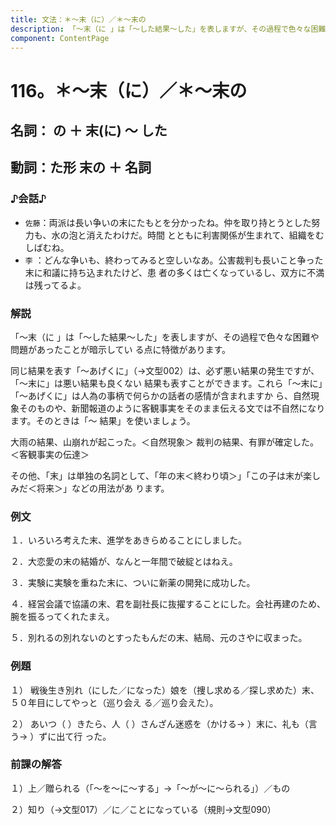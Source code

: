 ```yaml
---
title: 文法：＊～末（に）／＊～末の
description: 「～末（に 」は「～した結果～した」を表しますが、その過程で色々な困難や問題があったことが暗示してい る点に特徴があります。
component: ContentPage
---
```



# 116。＊～末（に）／＊～末の
## 名詞： の ＋ 末(に) ～ した

## 動詞：た形 末の ＋ 名詞

### ♪会話♪
- `佐藤`：両派は長い争いの末にたもとを分かったね。仲を取り持とうとした努力も、水の泡と消えたわけだ。時間 とともに利害関係が生まれて、組織をむしばむね。
- `李` ：どんな争いも、終わってみると空しいなあ。公害裁判も長いこと争った末に和議に持ち込まれたけど、患 者の多くは亡くなっているし、双方に不満は残ってるよ。

### 解説
「～末（に 」は「～した結果～した」を表しますが、その過程で色々な困難や問題があったことが暗示してい る点に特徴があります。

同じ結果を表す「～あげくに」（→文型002）は、必ず悪い結果の発生ですが、「～末に」は悪い結果も良くない 結果も表すことができます。これら「～末に」「～あげくに」は人為の事柄で何らかの話者の感情が含まれますか ら、自然現象そのものや、新聞報道のように客観事実をそのまま伝える文では不自然になります。そのときは「～ 結果」を使いましょう。

大雨の結果、山崩れが起こった。＜自然現象＞ 裁判の結果、有罪が確定した。 ＜客観事実の伝達＞

その他、「末」は単独の名詞として、「年の末＜終わり頃＞」「この子は末が楽しみだ＜将来＞」などの用法があ ります。
### 例文
１．いろいろ考えた末、進学をあきらめることにしました。

２．大恋愛の末の結婚が、なんと一年間で破綻とはねえ。

３．実験に実験を重ねた末に、ついに新薬の開発に成功した。

４．経営会議で協議の末、君を副社長に抜擢することにした。会社再建のため、腕を振るってくれたまえ。

５．別れるの別れないのとすったもんだの末、結局、元のさやに収まった。
### 例題
１） 戦後生き別れ（にした／になった）娘を（捜し求める／探し求めた）末、５０年目にしてやっと（巡り会え る／巡り会えた）。

２） あいつ（ ）きたら、人（ ）さんざん迷惑を（かける→ ）末に、礼も（言う→ ）ずに出て行 った。
### 前課の解答
１）上／贈られる（「～を～に～する」→「～が～に～られる」）／もの

２）知り（→文型017）／に／ことになっている（規則→文型090）
